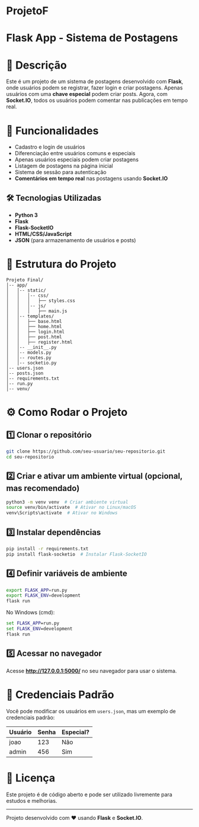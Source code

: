 # ProjetoF
# Flask App - Sistema de Postagens

# 📌 Descrição
Este é um projeto de um sistema de postagens desenvolvido com **Flask**, onde usuários podem se registrar, fazer login e criar postagens. Apenas usuários com uma **chave especial** podem criar posts. Agora, com **Socket.IO**, todos os usuários podem comentar nas publicações em tempo real.

# 🚀 Funcionalidades
- Cadastro e login de usuários
- Diferenciação entre usuários comuns e especiais
- Apenas usuários especiais podem criar postagens
- Listagem de postagens na página inicial
- Sistema de sessão para autenticação
- **Comentários em tempo real** nas postagens usando **Socket.IO**

## 🛠️ Tecnologias Utilizadas
- **Python 3**
- **Flask**
- **Flask-SocketIO**
- **HTML/CSS/JavaScript**
- **JSON** (para armazenamento de usuários e posts)

# 📂 Estrutura do Projeto
```
Projeto Final/
│-- app/ 
│   │-- static/ 
│   │   │-- css/ 
│   │   │   ├── styles.css 
│   │   │-- js/ 
│   │   │   ├── main.js 
│   │-- templates/
│   │   ├── base.html
│   │   ├── home.html 
│   │   ├── login.html 
│   │   ├── post.html 
│   │   ├── register.html 
│   │-- __init__.py 
│   │-- models.py 
│   │-- routes.py 
│   │-- socketio.py 
│-- users.json 
│-- posts.json 
│-- requirements.txt 
│-- run.py 
│-- venv/ 
```

# ⚙️ Como Rodar o Projeto
## 1️⃣ Clonar o repositório
```bash
git clone https://github.com/seu-usuario/seu-repositorio.git
cd seu-repositorio
```

## 2️⃣ Criar e ativar um ambiente virtual (opcional, mas recomendado)
```bash
python3 -m venv venv  # Criar ambiente virtual
source venv/bin/activate  # Ativar no Linux/macOS
venv\Scripts\activate  # Ativar no Windows
```

## 3️⃣ Instalar dependências
```bash
pip install -r requirements.txt
pip install flask-socketio  # Instalar Flask-SocketIO
```

## 4️⃣ Definir variáveis de ambiente
```bash
export FLASK_APP=run.py
export FLASK_ENV=development
flask run
```
No Windows (cmd):
```cmd
set FLASK_APP=run.py
set FLASK_ENV=development
flask run
```

## 5️⃣ Acessar no navegador
Acesse **http://127.0.0.1:5000/** no seu navegador para usar o sistema.

# 🔑 Credenciais Padrão
Você pode modificar os usuários em `users.json`, mas um exemplo de credenciais padrão:

| Usuário  | Senha  | Especial? |
|----------|--------|-----------|
| joao     | 123    | Não       |
| admin    | 456    | Sim       |

# 📜 Licença
Este projeto é de código aberto e pode ser utilizado livremente para estudos e melhorias.

---
Projeto desenvolvido com ❤️ usando **Flask** e **Socket.IO**.
